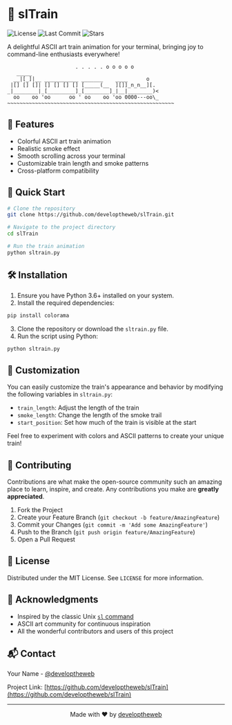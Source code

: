 # 🚂 slTrain

![License](https://img.shields.io/github/license/developtheweb/slTrain)
![Last Commit](https://img.shields.io/github/last-commit/developtheweb/slTrain)
![Stars](https://img.shields.io/github/stars/developtheweb/slTrain?style=social)

A delightful ASCII art train animation for your terminal, bringing joy to command-line enthusiasts everywhere!

```
                      . . . . . o o o o o
   _____
  __|[_]|__ ___________ _______    ____      o
 |[] [] []| [] [] [] [] [_____(__  ][]]_n_n__][.
_|________|_[_________]_[________]_|__|________)<
  oo    oo 'oo      oo ' oo    oo 'oo 0000---oo\_
~~~~~~~~~~~~~~~~~~~~~~~~~~~~~~~~~~~~~~~~~~~~~~~~~~~~~~
```

## 🌟 Features

- Colorful ASCII art train animation
- Realistic smoke effect
- Smooth scrolling across your terminal
- Customizable train length and smoke patterns
- Cross-platform compatibility

## 🚀 Quick Start

```bash
# Clone the repository
git clone https://github.com/developtheweb/slTrain.git

# Navigate to the project directory
cd slTrain

# Run the train animation
python sltrain.py
```

## 🛠️ Installation

1. Ensure you have Python 3.6+ installed on your system.
2. Install the required dependencies:

```bash
pip install colorama
```

3. Clone the repository or download the `sltrain.py` file.
4. Run the script using Python:

```bash
python sltrain.py
```

## 🎨 Customization

You can easily customize the train's appearance and behavior by modifying the following variables in `sltrain.py`:

- `train_length`: Adjust the length of the train
- `smoke_length`: Change the length of the smoke trail
- `start_position`: Set how much of the train is visible at the start

Feel free to experiment with colors and ASCII patterns to create your unique train!

## 🤝 Contributing

Contributions are what make the open-source community such an amazing place to learn, inspire, and create. Any contributions you make are **greatly appreciated**.

1. Fork the Project
2. Create your Feature Branch (`git checkout -b feature/AmazingFeature`)
3. Commit your Changes (`git commit -m 'Add some AmazingFeature'`)
4. Push to the Branch (`git push origin feature/AmazingFeature`)
5. Open a Pull Request

## 📜 License

Distributed under the MIT License. See `LICENSE` for more information.

## 🙏 Acknowledgments

- Inspired by the classic Unix [`sl` command](https://github.com/mtoyoda/sl)
- ASCII art community for continuous inspiration
- All the wonderful contributors and users of this project

## 📬 Contact

Your Name - [@developtheweb](https://twitter.com/your_twitter)

Project Link: [https://github.com/developtheweb/slTrain](https://github.com/developtheweb/slTrain)

---

<p align="center">
  Made with ❤️ by <a href="https://github.com/developtheweb">developtheweb</a>
</p>
